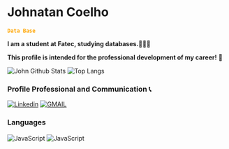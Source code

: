 
# Johnatan Coelho
<font color = "orange">**`Data Base`**</font>

**I am a student at Fatec, studying databases.🎲👨‍💻**

**This profile is intended for the professional development of my career!** 📖

![John Github Stats](https://github-readme-stats.vercel.app/api?username=JohnatanCoelho&show_icons=true&theme=codeSTACKr)
![Top Langs](https://github-readme-stats.vercel.app/api/top-langs/?username=JohnatanCoelho&langs_count=8)

### Profile Professional and Communication 📞
[![Linkedin](https://img.shields.io/badge/LinkedIn-0077B5?style=for-the-badge&logo=linkedin&logoColor=white)](https://www.linkedin.com/in/johnatan-coelho-30bbb62a5/) 
[![GMAIL](https://img.shields.io/badge/Gmail-D14836?style=for-the-badge&logo=gmail&logoColor=white)](johnatansouza242@gmail.com)

### Languages
<div style="display: inline-block;">
 <img align = "center" alt="JavaScript" src = "https://img.shields.io/badge/Java-ED8B00?style=for-the-badge&logo=openjdk&logoColor=white">
  <img align = "center" alt="JavaScript" src = "https://img.shields.io/badge/MySQL-00000F?style=for-the-badge&logo=mysql&logoColor=white">

  
</div> <br>


